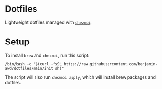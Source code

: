 # Dotfiles
Lightweight dotfiles managed with [`chezmoi`](https://github.com/twpayne/chezmoi).

# Setup
To install `brew` and `chezmoi`, run this script: 
```
/bin/bash -c "$(curl -fsSL https://raw.githubusercontent.com/benjamin-awd/dotfiles/main/init.sh)"
```
The script will also run `chezmoi apply`, which will install brew packages and dotfiles.


